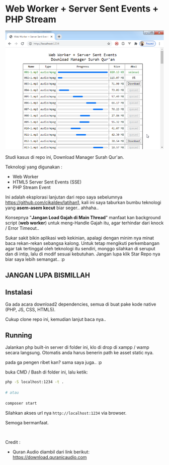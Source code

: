 # Web Worker + Server Sent Events + PHP Stream

![Skrinsut](skrinsut.png)

Studi kasus di repo ini, Download Manager Surah Qur'an.

Teknologi yang digunakan :

* Web Worker
* HTML5 Server Sent Events (SSE)
* PHP Stream Event

Ini adalah eksplorasi lanjutan dari repo saya sebelumnya <a href="https://github.com/cikaldev/latihan1" target="_blank">https://github.com/cikaldev/latihan1</a>, kali ini saya taburkan bumbu teknologi yang **asem-asem kecut** biar seger.. ahhaha..

Konsepnya "**Jangan Load Gajah di Main Thread**" manfaat kan background script (**web worker**) untuk meng-Handle Gajah itu, agar terhindar dari knock / Error Timeout..

Sukar sakit bikin aplikasi web kekinian, apalagi dengan minim nya minat baca rekan-rekan sebangsa kalong. Untuk tetap mengikuti perkembangan agar tak tertinggal oleh teknologi itu sendiri, monggo silahkan di seruput dan di intip, lalu di modif sesuai kebutuhan. Jangan lupa klik Star Repo nya biar saya lebih semangat.. :p

## JANGAN LUPA BISMILLAH

## Instalasi

Ga ada acara download2 dependencies, semua di buat pake kode native (PHP, JS, CSS, HTML5).

Cukup clone repo ini, kemudian lanjut baca nya..

## Running

Jalankan php built-in server di folder ini, klo di drop di xampp / wamp secara langsung. Otomatis anda harus benerin path ke asset static nya.

pada ga pengen ribet kan? sama saya juga.. :p

buka CMD / Bash di folder ini, lalu ketik:

```bash
php -S localhost:1234 -t .

# atau

composer start
```

Silahkan akses url nya `http://localhost:1234` via browser.

Semoga bermanfaat.

<br>

Credit :

* Quran Audio diambil dari link berikut: <a href="https://download.quranicaudio.com" target="_blank">https://download.quranicaudio.com</a>